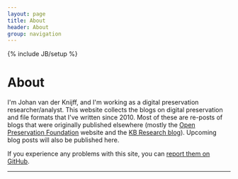 ```yaml
---
layout: page
title: About
header: About
group: navigation
---
```

{% include JB/setup %}

# About

I'm Johan van der Knijff, and I'm working as a digital preservation researcher/analyst. This website collects the blogs on digital preservation and file formats that I've written since 2010. Most of these are re-posts of blogs that were originally published elsewhere (mostly the [Open Preservation Foundation](https://openpreservation.org/) website and the [KB Research blog](http://blog.kbresearch.nl/)). Upcoming blog posts will also be published here.

If you experience any problems with this site, you can [report them on GitHub](https://github.com/bitsgalore/bitsgalore.github.io/issues).

<hr>
